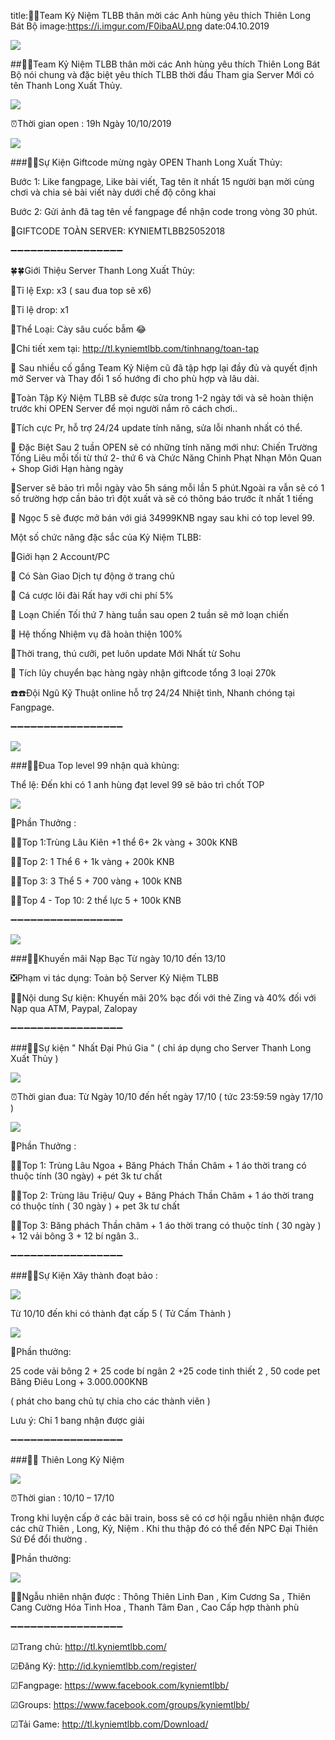 title:🌺🌺Team Kỷ Niệm TLBB thân mời các Anh hùng yêu thích Thiên Long Bát Bộ
image:https://i.imgur.com/F0ibaAU.png
date:04.10.2019

![](https://i.imgur.com/F0ibaAU.png)


##🌺🌺Team Kỷ Niệm TLBB thân mời các Anh hùng yêu thích Thiên Long Bát Bộ nói chung và đặc biệt yêu thích TLBB thời đầu Tham gia Server Mới có tên Thanh Long Xuất Thủy.

![](https://i.imgur.com/uRbQeHc.png)

⏰Thời gian open : 19h Ngày 10/10/2019

![](https://i.imgur.com/GBVpGKi.png)

###🌺🌺Sự Kiện Giftcode mừng ngày OPEN Thanh Long Xuất Thủy:

Bước 1: Like fangpage, Like bài viết, Tag tên ít nhất 15 người bạn mời cùng chơi và chia sẻ bài viết này dưới chế độ công khai

Bước 2: Gửi ảnh đã tag tên về fangpage để nhận code trong vòng 30 phút.

🎁GIFTCODE TOÀN SERVER: KYNIEMTLBB25052018

➖➖➖➖➖➖➖➖➖➖➖➖➖➖➖➖➖

🍀🍀Giới Thiệu Server Thanh Long Xuất Thủy:

🍏Tỉ lệ Exp: x3 ( sau đua top sẽ x6)

🍏Tỉ lệ drop: x1

🍏Thể Loại: Cày sâu cuốc bẫm 😂

️🍏Chi tiết xem tại: http://tl.kyniemtlbb.com/tinhnang/toan-tap

🍏 Sau nhiều cố gắng Team Kỷ Niệm cũ đã tập hợp lại đầy đủ và quyết định mở Server và Thay đổi 1 số hướng đi cho phù hợp và lâu dài.

️🍏Toàn Tập Kỷ Niệm TLBB sẽ được sửa trong 1-2 ngày tới và sẽ hoàn thiện trước khi OPEN Server để mọi người nắm rõ cách chơi..

️🍏Tích cực Pr, hỗ trợ 24/24 update tính năng, sửa lỗi nhanh nhất có thể.

🍏 Đặc Biệt Sau 2 tuần OPEN sẽ có những tính năng mới như: Chiến Trường Tống Liêu mỗi tối từ thứ 2- thứ 6 và Chức Năng Chinh Phạt Nhạn Môn Quan + Shop Giới Hạn hàng ngày

️🍏Server sẽ bảo trì mỗi ngày vào 5h sáng mỗi lần 5 phút.Ngoài ra vẫn sẽ có 1 số trường hợp cần bảo trì đột xuất và sẽ có thông báo trước ít nhất 1 tiếng

🍏 Ngọc 5 sẽ được mở bán với giá 34999KNB ngay sau khi có top level 99.

Một số chức năng đặc sắc của Kỷ Niệm TLBB:

️🍏Giới hạn 2 Account/PC

️🍏 Có Sàn Giao Dịch tự động ở trang chủ

️🍏 Cá cược lôi đài Rất hay với chi phí 5%

️🍏 Loạn Chiến Tối thứ 7 hàng tuần sau open 2 tuần sẽ mở loạn chiến

️🍏 Hệ thống Nhiệm vụ đã hoàn thiện 100%

️🍏Thời trang, thú cưỡi, pet luôn update Mới Nhất từ Sohu

️🍏 Tích lũy chuyển bạc hàng ngày nhận giftcode tổng 3 loại 270k

☎️☎️Đội Ngũ Kỹ Thuật online hỗ trợ 24/24 Nhiệt tình, Nhanh chóng tại Fangpage.

➖➖➖➖➖➖➖➖➖➖➖➖➖➖➖➖➖

![](https://i.imgur.com/GBVpGKi.png)

###🌺🌺Đua Top level 99 nhận quà khủng:

Thể lệ: Đến khi có 1 anh hùng đạt level 99 sẽ bảo trì chốt TOP

![](https://i.imgur.com/U0DEf1f.png)

🎁Phần Thưởng :

💎💎Top 1:Trùng Lâu Kiên +1 thể 6+ 2k vàng + 300k KNB

💎💎Top 2: 1 Thể 6 + 1k vàng + 200k KNB

💎💎Top 3: 3 Thể 5 + 700 vàng + 100k KNB

💎💎Top 4 - Top 10: 2 thể lực 5 + 100k KNB

➖➖➖➖➖➖➖➖➖➖➖➖➖➖➖➖➖

![](https://i.imgur.com/uRbQeHc.png)

###🌺🌺Khuyến mãi Nạp Bạc Từ ngày 10/10 đến 13/10

❎Phạm vi tác dụng: Toàn bộ Server Kỷ Niệm TLBB

🛒🛒Nội dung Sự kiện: Khuyến mãi 20% bạc đối với thẻ Zing và 40% đối với Nạp qua ATM, Paypal, Zalopay

➖➖➖➖➖➖➖➖➖➖➖➖➖➖➖➖➖

###🌺🌺Sự kiện " Nhất Đại Phú Gia " ( chỉ áp dụng cho Server Thanh Long Xuất Thủy )

![](https://i.imgur.com/uRbQeHc.png)

⏰Thời gian đua: Từ Ngày 10/10 đến hết ngày 17/10 ( tức 23:59:59 ngày 17/10 )

![](https://i.imgur.com/U0DEf1f.png)

🎁Phần Thưởng :

💎💎Top 1: Trùng Lâu Ngoa + Băng Phách Thần Châm + 1 áo thời trang có thuộc tính (30 ngày) + pét 3k tư chất

💎💎Top 2: Trùng lâu Triệu/ Quy + Băng Phách Thần Châm + 1 áo thời trang có thuộc tính ( 30 ngày ) + pet 3k tư chất

💎💎Top 3: Băng phách Thần châm + 1 áo thời trang có thuộc tính ( 30 ngày ) + 12 vải bông 3 + 12 bí ngân 3..

➖➖➖➖➖➖➖➖➖➖➖➖➖➖➖➖➖

###🌺🌺Sự Kiện Xây thành đoạt bảo :

![](https://i.imgur.com/GBVpGKi.png)

Từ 10/10 đến khi có thành đạt cấp 5 ( Tử Cấm Thành )

![](https://i.imgur.com/U0DEf1f.png)


🎁Phần thưởng:

25 code vải bông 2 + 25 code bí ngân 2 +25 code tinh thiết 2 , 50 code pet Băng Điêu Long + 3.000.000KNB

( phát cho bang chủ tự chia cho các thành viên )

Lưu ý: Chỉ 1 bang nhận được giải

➖➖➖➖➖➖➖➖➖➖➖➖➖➖➖➖➖

###🎉🎉 Thiên Long Kỷ Niệm

![](https://i.imgur.com/uRbQeHc.png)


⏰Thời gian : 10/10 – 17/10

Trong khi luyện cấp ở các bãi train, boss sẽ có cơ hội ngẫu nhiên nhận được các chữ Thiên , Long, Kỷ, Niệm . Khi thu thập đó có thể đến NPC Đại Thiên Sứ Để đổi thường .

🎁Phần thưởng:

![](https://i.imgur.com/U0DEf1f.png)

💎💎Ngẫu nhiên nhận được : Thông Thiên Linh Đan , Kim Cương Sa , Thiên Cang Cường Hóa Tinh Hoa , Thanh Tâm Đan , Cao Cấp hợp thành phù 

➖➖➖➖➖➖➖➖➖➖➖➖➖➖➖➖➖

☑Trang chủ: http://tl.kyniemtlbb.com/

☑Đăng Ký: http://id.kyniemtlbb.com/register/

☑Fangpage: https://www.facebook.com/kyniemtlbb/

☑Groups: https://www.facebook.com/groups/kyniemtlbb/

☑Tải Game: http://tl.kyniemtlbb.com/Download/
